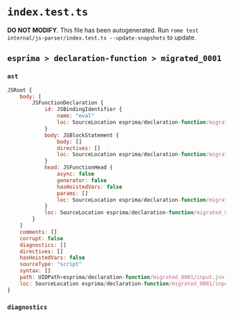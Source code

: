 # `index.test.ts`

**DO NOT MODIFY**. This file has been autogenerated. Run `rome test internal/js-parser/index.test.ts --update-snapshots` to update.

## `esprima > declaration-function > migrated_0001`

### `ast`

```javascript
JSRoot {
	body: [
		JSFunctionDeclaration {
			id: JSBindingIdentifier {
				name: "eval"
				loc: SourceLocation esprima/declaration-function/migrated_0001/input.js 1:9-1:13 (eval)
			}
			body: JSBlockStatement {
				body: []
				directives: []
				loc: SourceLocation esprima/declaration-function/migrated_0001/input.js 1:16-1:19
			}
			head: JSFunctionHead {
				async: false
				generator: false
				hasHoistedVars: false
				params: []
				loc: SourceLocation esprima/declaration-function/migrated_0001/input.js 1:13-1:15
			}
			loc: SourceLocation esprima/declaration-function/migrated_0001/input.js 1:0-1:19
		}
	]
	comments: []
	corrupt: false
	diagnostics: []
	directives: []
	hasHoistedVars: false
	sourceType: "script"
	syntax: []
	path: UIDPath<esprima/declaration-function/migrated_0001/input.js>
	loc: SourceLocation esprima/declaration-function/migrated_0001/input.js 1:0-2:0
}
```

### `diagnostics`

```

```
